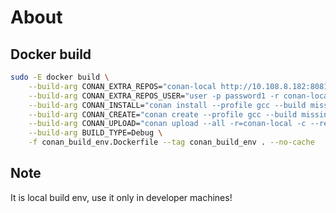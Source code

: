 # About

## Docker build

```bash
sudo -E docker build \
    --build-arg CONAN_EXTRA_REPOS="conan-local http://10.108.8.182:8081/artifactory/api/conan/conan False" \
    --build-arg CONAN_EXTRA_REPOS_USER="user -p password1 -r conan-local admin" \
    --build-arg CONAN_INSTALL="conan install --profile gcc --build missing" \
    --build-arg CONAN_CREATE="conan create --profile gcc --build missing" \
    --build-arg CONAN_UPLOAD="conan upload --all -r=conan-local -c --retry 3 --retry-wait 10 --force" \
    --build-arg BUILD_TYPE=Debug \
    -f conan_build_env.Dockerfile --tag conan_build_env . --no-cache
```

## Note

It is local build env, use it only in developer machines!
